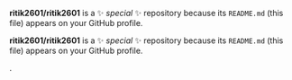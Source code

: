 

**ritik2601/ritik2601** is a ✨ _special_ ✨ repository because its `README.md` (this file) appears on your GitHub profile.



**ritik2601/ritik2601** is a ✨ _special_ ✨ repository because its `README.md` (this file) appears on your GitHub profile.








.







